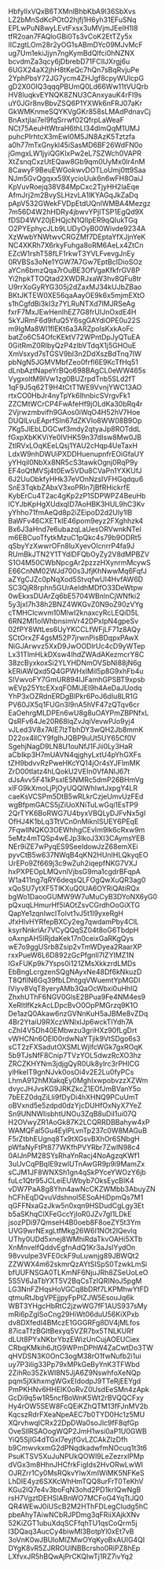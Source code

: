 HbfyllxVQxB6TXMnlBhbKbA9l36SbXvs
LZ2bMnSdKcPOtO2hjfj1H6yh31EFuSNq
EPLwPuN8wyLEvtFxsx3uMVjmJEeIH1I8
tfR2oan7FAQloGBi0Ts3vCoK2EtTZy5x
IlCzgtLOm28r2yOG1sABmDYc09MJvMcF
ug7Um1ekiJjyn7ngKymBdQlfci0hNZNX
bcvdmZa3qcy6jDbrebD71FCIlJXrgj6u
6UGX24aX2jhH8tKeQc7hQn7sBqRvjuPe
2YphPbsY72JG7ycm4ZHJgf8cpyWUlcpG
gD2X0OIQ3qqqPBUmQ0Ld66Ww11tVUQrb
HV8luqkvEYNQK8ZNU3CAnxyauK4rFI9s
uY0JGr8nvBbvZSQ6P1YXWk6nFRJ07aKr
GkWMKnmeSQYKVgGKr858sLMAdPdnavCj
BnAxtjIai7eI9fqSrrwf02QfrpLaWeaF
NCt75AeuHtWtraH6thLl34dlmQqM1UMJ
puhcPIrhtcX3mEwl0M5JN8AzK5Tztzfa
a0h77mTxGnykl45iSasMD6BF26WdFN0o
jGmgxLW1jyiQGKlxPw2eL7SZWch0VAPR
XtZsnqCxzUtEQaw8Gb9qm0UyMx0lr4nM
8CawyF9BeuEWGokwvDOTLoUmj0tt9Saa
NJm5GvQgqxx59XycioUuk6n6wFH8OaiJ
KpVuvRoejq38V84MpCxc2TjyHH2laEqe
AfmJrj2m2BvySLHzvLA1lKYAGqJkZaDq
pApV532GWekFVDpEtdUQnlWMBA4Mezgz
7m56D4W2hHDRy4jbwvYPjITSP1EgQd9X
fDSD4WV20jEHQjcN1QlIpER9qQIukTGq
O2PYEphycJLb9LUDyOyB00Wivde9234A
XzWwbYNWtwvCRGZMf7DEptaYfXJjnYeK
NC4XKRh7X6rkyFuhga8oRM6AeLx4ZtCn
EZcW1rshT58fLF1rkwT3YVLFvevgJnEy
0RVBSs3oNe1YGW7A7Gw7EptBcIDioSOz
aYCn6bmzQqa7rOuBE3OfVgaKfkfrGV8P
Yi2hpkTTOQtad2XWDRJxaW3hv8QFu8tr
U9rrXoGyRYG305j2dZaxMJ34kUJbZBao
BKtJKTEW0XE56qaAayOE9k6x5mjmEXtO
s1hCgfdBi3kI3z7YLRuNTXd7lMJRSeAg
fxrF7MxJEwHenlhEZ7G8frUIJnOxdE4H
5kYJRmF6d9ifuQ5Y6sgGAYdiOPE0u22S
m9lgMa8WI1flEKt6a3ARZpoIsKxkAoFc
batZo6C54OfcKEktV72WPntDpJyQTuEA
0GitRmZ0RIbyQzP4zlbVTdqX1j5GHOuE
XmVsxyd7sTGSV9bI3n2DdXszBdTnq7IW
pbNgN5JGMVMbfZeo0frfl6E9KcTfHq51
dLnbAztNapeYrBQo698BAgCL0eWW465s
VygxoltM9IVw1zg0BUZrpdTnb5SLd2fT
1qF9J5q62T9H4tCtT1WE9VvnjYWC13AO
rtxCO0HbJr4nyTpYk6IhnbicSVrgvFk1
ZZCMtWCrCP4FwAfeHf9jOLdKa30bRq4r
2Vjrwzmbvifh9GAos0iWqO4H52hV7Hoe
DUQlLvuEAprfSIn67dZKVIo8WW08B9Op
7Kg5JlEbLDGCwf3mdy2qtyaJp8ROTddL
fGxpXbKKViYe0IVHK59n37dIsw8Mw0JB
ZtlRVxLOqKEeLQsj1YAU2cHqp4UeTaxH
LdxW9nhDWUiPXDDHuenupnfrEOiGfaUY
yYHqil0NbXx8NR5cS3tawkOgnj0RqP9y
EF4oQtMVSj4t0Ew5VDu8CVaPn1YXKUfJ
6J2UuObkfyHHk37eVOnNzsIVFHGqdqu6
SnE3TqkbZAbxV3xoPRln7jBfRHickrfE
KybErCu4T2ac4gKp2zP1SDPWPZ4BeuHb
lCYJbKpHgXUdxqID7AoHBK3HUL9hC3Kv
yYhho71fmAeQd8p2iZEipoD2d2Uly1lB
BaWFv46CXETkIE46pom9eyz2FXghhzk4
Bx6J3aHnd7e6ubazqLaUesORVwnkNTeI
m6EBCuoTfytkMzuC1pQkc4s79b9ODRt5
qSbyYzXwwrOFn8luXyevOlcnrrP4fa9J
RUmBkJTN2Y1TYdlDFQbOyZy2V8dMPBZV
S1O4M50CWbNpcgAr2pzzzHXynrmMcywS
E66CnNM02WJd700s3JfjKhNwwMq6FqfJ
aZYgCJZc0pNqXod5StvqfwUI4HvfAW6D
SC3QjR8rphn5GUrAeIdhMDfO33DeWtpw
0wEkxsDUArZq6bE5704WBnlnCjWNfki2
5y3jxI7h38h2BNZ4WKGvZ0N9oZ90zVYg
cTMHClcwvm10MlwI2knaxcyRcLEQiD5L
6RN2Ml1olWhbnsimVr42DPxIpN4gpeSv
02fPY8WtLes6UyYKCCLfWFjLF71z8AQy
SCtOrxZF4gsM52P7jrwnPisBDqpxPAwX
NiGJArwvz5XxD9JwOODlrUc4cD9yWTep
Lx31TlmHLkDXsw4IhdZWAdAKezmcrY8C
38zcByxkoxSi2YLYHDNmOVSbNl88jN6g
kERiAWQxd5Q4GPWHxIMiI5p8G9xhFb4u
SIVwvoFY7GmUR894lJFamhGPSBT9xpsb
wEVp25YtcEXxqFOMIJEI9h4AeDaJUodq
YhP3xOZRdnERDgBlPkr6PoJ6dIu8LR1G
PV60JX5q1FUGn3l9nA5hVF47zQTqv6cr
EaOehrgMLDPEn6wU8g8uOAYPmZBPNfxL
QsRFv64Je20R68lqZvJqiVevwPJo9yj4
vJLed3V8x7AIE7lzTbhDY3wQH2Jb8mmK
D22ox4llCY9fgIhJQBP9uUt5UY65Cf0V
SgehjNagD9LN8U1ouNfJ1FJii0Ly3HaR
aCbIkp3H7mUAVN4qjghyLxtU4pYhGXFs
tZH9bdvvRzPweHKcYQ14jOr4sYJFlmMK
ZrD00tIatz4hLQokU2VEIn0VfANlJ67t
dJsAvv5F41kPsxIE5NMRc5dmP26BHmVg
xIFG9kXmoLjPjOyUQQlWhIwtJxpgY4LR
caeKsVCSPm5DtB5wRLkrCzjeUmvUzFEd
wgBfpmGACS5jZiUoXNiTuLwGqi1EsTP9
2QrTYK6BoRWG7U4byxVBQLyDJFvNx5gI
OfHJ4K1bLq3TtVCn0nMiknISUEY6PEqE
7FqwllNQKO3OEWhhgCEvIm9lk6cRxw9m
5eMz4mTQSp4wEJp3lkoJ3XI3CAymsYEB
NEr9iZE7wPyqES9SeeIdowJzZ68emXEi
pyvCtB5w637NWqB4qKN2HUnIHLQkyqEO
UrEPo9Zf669j3c9wZuh2iqepfNKG7VXJ
hxPXPEOpLMQvnlVjbsG9ma1cgdrBFqpA
W1a411ng7qRY6deqsQLFOgQwXuQR3ag0
xQoSU7ytXF5TlKXuQ0UA6OYRiQAtiRQx
bgWo1DaooGUMW9W7uMuCyB3DYoNX6yG0
pQxuqLHmurHf5IAOtZsvCGrdhOoGiXTG
QapYe1zqnIwcIToIvt1vJ5t1l9yxeRgH
JfxHlvHYRfepBXCy2eg7qwdamPby4ClL
ksyrNnkrlAr7VCyQQqSZ04t8oG6TbdpH
oAxnpAH5IRjdaKek17n0ceixGaRKgQys
wE7o9ggUSrb8Zsip2vTmWDyea2RaarXP
rxxPueW6L6D892zGcPfgnIl7IZYIMZ1N
IGxFUKp9k7Ysps0i121ZMsXkkzrdLMDs
EbBngLcrgzenSQgNAyxNe48Df6kNkuzD
T8QflIN6Gq39fbLDhtgqVWuemtYpMGDl
IViyv8VqT8yeryAMb3QaOcWbxi0uHhIQ
ZhxhUThF6NGV0GlsE2BPua9Fe4NM4es9
XeRltIfKzkAcLDpcBvO0OpPMGrzq9K1O
De1azQ0Akaw6nzGVNnKuH5aJBMe8vZDq
4Br2YtaiU9RXczWNlxlJp6wckTIYdh7A
cZhI4V5Dh40EMbwzu3griHXz90fLgDrt
vWHCNn6OEl00rdwNaYTjik9VtSDgo6s3
sCT2zFXSadutOXSMLWjlfcWGk7gxROqK
5b9TJsNfF8Cnip7TVzYOL5dwzRcXO3hz
ZRCZKHYNm3jdjgQyR0Uk8yIrc3rPHlCG
ylHkeIT9gnNJvk0osOi4v2E2Lu0fyPCs
LhmA912hMXakqEy0MghIxwpobvzzXZWm
dvycJHJvsKG9JRKZkcZ1EOfJmBVanY5o
7bEEZ0dqZiLli9fDyDi4hXHNQ9PCuUmT
oBVxnd5e5zdpd0dzYjcDUHfOxNyX7YeZ
Sn9UNNWIisbhtUNOu3ZqB8uDiI1ui07Q
H2OVwyZR1AoGk87K2LCQRRDBBahyw4xP
WAMQFal5Gu4EylPLvnTp237c0W8MAGuB
F5rZtbhEUgnq8Tx9tXGsvBXhOr6SNbgH
pWfaNyFtPt877WKfhPVYRbr7ZwlN98c4
0AlJnPM28SYsRhaYnRacj4NoAgzqKWf1
3uUvCqPBqIE9zwlUTnAwGR9p9i9MamZx
sCJM1JF8WNXSh1gn4qSkPYceYWOzY6jb
fuLc1Qtr95JCLeiEUWbyb7OksEycBIK4
vDW7PaA8g8Yhn4awNcCKZWMbb3AbuyZN
hCFhEqDQvuVdshnol5ESoAHiDpmQs7M1
qGFFNxaGzJkw5n0xqn9HSDudCgLgy3Et
b5aSKhqClXFeGccYjIoR0JZv7gI1LDkE
jsozPDi97QmseH4B0oeb8F8oeZY5t3Ym
UVG9wrNExgLtfMkg26W6I1NOt2lQevlq
UThy0UDd5xnej8WMhiRdaTkvOAHi5XTb
XnMnveIfQddvEgfnAdQ1Kr3aJslYydOn
98vvulpe3VFE0ckF9uLuwnjg89JBWQt2
ZZWWX4m62skmrQzAYtSISpS0TzwkLmSi
bfUUFNSGA0TLKmNF6NjuJRh8ZSeUoLeO
5S5V6JaTbYXT5V2BqCsTzIQRINoJ5pgM
LG3NnFZHqsHoVGCq8bDRf7LKPMhwYtFD
qtmuRtJbgVPEjjpyFpPIZJW5EsouJq6k
WBT3YHgcHbRtC2jzwWG7fF1AUS937sMy
mRi6pZgISoCng29HiWt06duU56KiXPxb
dv8DXfedI4BMczE1GGGRFg8DV4jMLfos
87icaTfzBGItBexyq5VZR7bx5TNLKURf
dLUt8PYxNKbrYbzEWizUnCujAOEUCiex
CRbqKMkih6JtG9WPmDPhW4ZaCwtDo3TW
qHVDSN3K0OnC3ogM38rO1fwNufb2i1ui
uy7P3iIig33Pp79xMPkGeByYnK3TFWbd
2ZihRo35ZkWI8N5JjA6Z9NswhfoXeNQp
pqm5jXkhxmgWGxEIdodpJ9TTeRjEEYgd
PmPKHNv6HHEIK0oRvZ0UsdEeSMn4zApk
GcDi9q5w1R5ncfBoWnK5Wt2rBVQQCFxy
Hy4rOW5SEW8FcQEiKZhQTM13fFJnMV2b
KqcszRdrFXeaNpeAEC7b0TYD0Hc1z5MU
XQrvhwqlCRx22DpDWa0soJlc9fF8qfGp
OveSIlRSAOogWQP2JmH1wsi0aP1U0GWB
YiQ5SjIG4dTGxI7eyjfGvLZCAkZlzDfh
b9CmwvkxmG2dPNqdkadwfmNOcuq1t3t6
PsuKTSV5XuJuNPUkQOWl9LeZezrxlPMp
dVGx3m8HhnJHCfrkFigIds2HvORwLwWI
OJRZrr1Cy0MsRQkvYlwXmIWiMK5NFKeS
LhDIE4yz6SXKcWhHmTQQ8urFrT0TeKhV
KGu2IQ7e4v3boFqN3ohd2PD1krIQwNgB
rsH7VgztDEHSlABnWO7MCFoG4YqTtJQ0
QR4WEwJ0iUScB2M2HThFDLegCludg5hC
pbeAhyTAiwNCbRJPDmg3qFRiiXAjkXNv
52KiZGT1ubuXdqSCFfqhTU1qsCoQrm5j
l3DQaq3AucCy4biwMl3BotpYl0xEt7vB
3oVnK0wJBUloMlZMwOYqKyoBxAUIG4QI
DYgK8vR5ZJRROUlNBBcrsho0RiPZ8hEp
LXfvxJR5hBQwAjPrCKQIwTj1RZ7ivYq2
